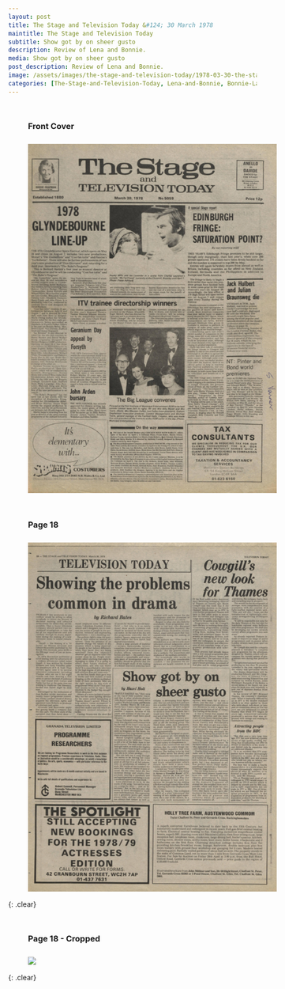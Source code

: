 ```yaml
---
layout: post
title: The Stage and Television Today &#124; 30 March 1978
maintitle: The Stage and Television Today
subtitle: Show got by on sheer gusto
description: Review of Lena and Bonnie.
media: Show got by on sheer gusto
post_description: Review of Lena and Bonnie.
image: /assets/images/the-stage-and-television-today/1978-03-30-the-stage-and-television-today-front-cover.png
categories: [The-Stage-and-Television-Today, Lena-and-Bonnie, Bonnie-Langford, OnThisDay30March]
---
```


<figure class="fig1">
<figcaption>
<h3 id="front-cover">Front Cover</h3>
</figcaption>
<a href="/assets/images/the-stage-and-television-today/1978-03-30-the-stage-and-television-today-front-cover.png"><img src="/assets/images/the-stage-and-television-today/1978-03-30-the-stage-and-television-today-front-cover.png" class="full-width zoom-in"></a>
</figure>

<figure class="fig2">
<figcaption>
<h3 id="page-18">Page 18</h3>
</figcaption>
<a href="/assets/images/the-stage-and-television-today/1978-03-30-the-stage-and-television-today-page-18.png"><img src="/assets/images/the-stage-and-television-today/1978-03-30-the-stage-and-television-today-page-18.png" class="full-width zoom-in"></a>
</figure>

{: .clear}

<figure class="fig1">
<figcaption>
<h3 id="page-18-cropped">Page 18 - Cropped</h3>
</figcaption>
<a href="/assets/images/the-stage-and-television-today/1978-03-30-the-stage-and-television-today-page-18-cropped.png"><img src="/assets/images/the-stage-and-television-today/1978-03-30-the-stage-and-television-today-page-18-cropped.png" class="full-width zoom-in"></a>
</figure>

<br />{: .clear}

<style>
.fig1 {float:left; width:49%;}

.fig2 {float:right; width:49%;}

figcaption {float:left; width:100%;}

@media screen and (orientation:portrait) {
.fig1, .fig2 {float:left; width:100%;}
figcaption {float:left; width:100%; margin-bottom: 10px;}
}
</style>

